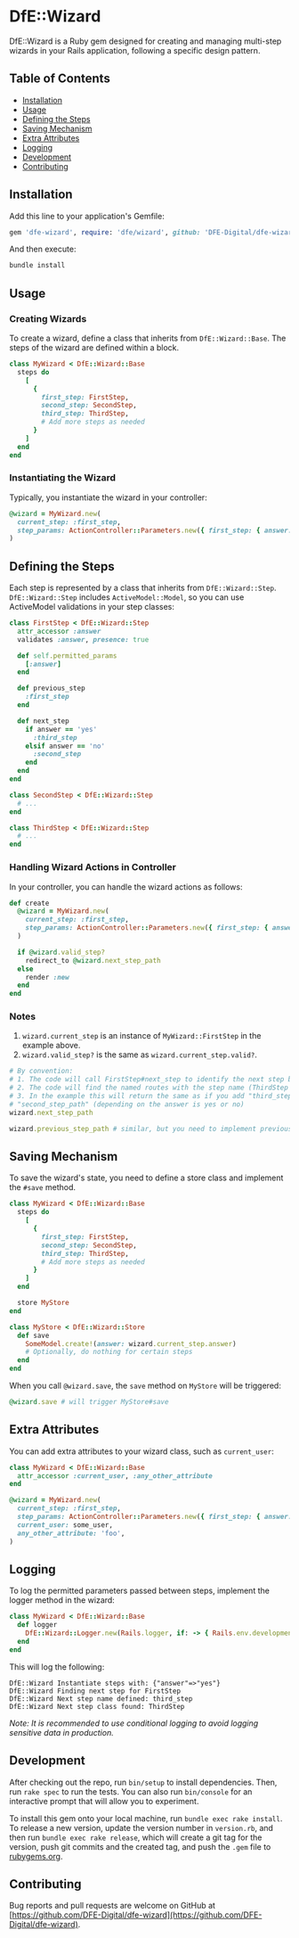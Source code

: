 # DfE::Wizard

DfE::Wizard is a Ruby gem designed for creating and managing multi-step wizards in your Rails application, following a specific design pattern.

## Table of Contents
- [Installation](#installation)
- [Usage](#usage)
- [Defining the Steps](#defining-the-steps)
- [Saving Mechanism](#saving-mechanism)
- [Extra Attributes](#extra-attributes)
- [Logging](#logging)
- [Development](#development)
- [Contributing](#contributing)

## Installation

Add this line to your application's Gemfile:

```ruby
gem 'dfe-wizard', require: 'dfe/wizard', github: 'DFE-Digital/dfe-wizard'
```

And then execute:

```bash
bundle install
```

## Usage

### Creating Wizards

To create a wizard, define a class that inherits from `DfE::Wizard::Base`. The steps of the wizard are defined within a block.

```ruby
class MyWizard < DfE::Wizard::Base
  steps do
    [
      {
        first_step: FirstStep,
        second_step: SecondStep,
        third_step: ThirdStep,
        # Add more steps as needed
      }
    ]
  end
end
```

### Instantiating the Wizard

Typically, you instantiate the wizard in your controller:

```ruby
@wizard = MyWizard.new(
  current_step: :first_step,
  step_params: ActionController::Parameters.new({ first_step: { answer: 'yes' } }),
)
```

## Defining the Steps

Each step is represented by a class that inherits from `DfE::Wizard::Step`. `DfE::Wizard::Step` includes `ActiveModel::Model`, so you can use ActiveModel validations in your step classes:

```ruby
class FirstStep < DfE::Wizard::Step
  attr_accessor :answer
  validates :answer, presence: true

  def self.permitted_params
    [:answer]
  end

  def previous_step
    :first_step
  end

  def next_step
    if answer == 'yes'
      :third_step
    elsif answer == 'no'
      :second_step
    end
  end
end

class SecondStep < DfE::Wizard::Step
  # ...
end

class ThirdStep < DfE::Wizard::Step
  # ...
end
```

### Handling Wizard Actions in Controller

In your controller, you can handle the wizard actions as follows:

```ruby
def create
  @wizard = MyWizard.new(
    current_step: :first_step,
    step_params: ActionController::Parameters.new({ first_step: { answer: 'yes' } }),
  )

  if @wizard.valid_step?
    redirect_to @wizard.next_step_path
  else
    render :new
  end
end
```

### Notes

1. `wizard.current_step` is an instance of `MyWizard::FirstStep` in the example above.
2. `wizard.valid_step?` is the same as `wizard.current_step.valid?`.

```ruby
# By convention:
# 1. The code will call FirstStep#next_step to identify the next step based on your implementation.
# 2. The code will find the named routes with the step name (ThirdStep for "yes", SecondStep for "no").
# 3. In the example this will return the same as if you add "third_step_path" or
# "second_step_path" (depending on the answer is yes or no)
wizard.next_step_path

wizard.previous_step_path # similar, but you need to implement previous_step
```

## Saving Mechanism

To save the wizard's state, you need to define a store class and implement the `#save` method.

```ruby
class MyWizard < DfE::Wizard::Base
  steps do
    [
      {
        first_step: FirstStep,
        second_step: SecondStep,
        third_step: ThirdStep,
        # Add more steps as needed
      }
    ]
  end

  store MyStore
end

class MyStore < DfE::Wizard::Store
  def save
    SomeModel.create!(answer: wizard.current_step.answer)
    # Optionally, do nothing for certain steps
  end
end
```

When you call `@wizard.save`, the `save` method on `MyStore` will be triggered:

```ruby
@wizard.save # will trigger MyStore#save
```

## Extra Attributes

You can add extra attributes to your wizard class, such as `current_user`:

```ruby
class MyWizard < DfE::Wizard::Base
  attr_accessor :current_user, :any_other_attribute
end

@wizard = MyWizard.new(
  current_step: :first_step,
  step_params: ActionController::Parameters.new({ first_step: { answer: 'yes' } }),
  current_user: some_user,
  any_other_attribute: 'foo',
)
```

## Logging

To log the permitted parameters passed between steps, implement the logger method in the wizard:

```ruby
class MyWizard < DfE::Wizard::Base
  def logger
    DfE::Wizard::Logger.new(Rails.logger, if: -> { Rails.env.development? })
  end
end
```

This will log the following:

```
DfE::Wizard Instantiate steps with: {"answer"=>"yes"}
DfE::Wizard Finding next step for FirstStep
DfE::Wizard Next step name defined: third_step
DfE::Wizard Next step class found: ThirdStep
```

*Note: It is recommended to use conditional logging to avoid logging sensitive data in production.*

## Development

After checking out the repo, run `bin/setup` to install dependencies. Then, run `rake spec` to run the tests. You can also run `bin/console` for an interactive prompt that will allow you to experiment.

To install this gem onto your local machine, run `bundle exec rake install`. To release a new version, update the version number in `version.rb`, and then run `bundle exec rake release`, which will create a git tag for the version, push git commits and the created tag, and push the `.gem` file to [rubygems.org](https://rubygems.org).

## Contributing

Bug reports and pull requests are welcome on GitHub at [https://github.com/DFE-Digital/dfe-wizard](https://github.com/DFE-Digital/dfe-wizard).

